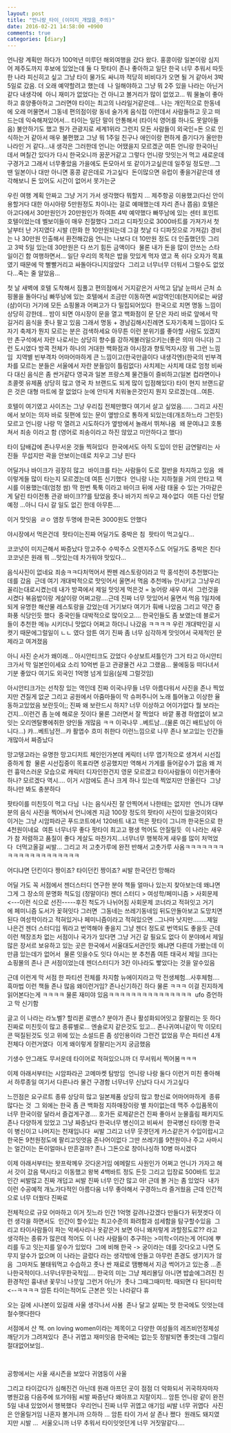 ```yaml
---
layout: post
title: "언니랑_타이_(이미지_개많음_주의)"
date: 2016-02-21 14:58:00 +0900
comments: true 
categories: [diary] 
---
```


언니랑 계획만 하다가 100억년 미루던 해외여행을 갔다 왔다.
홍콩이랑 일본이랑 심지어 제주도까지 후보에 있었는데 둘 다 팟타이 존나 좋아하고 일단 한국 너무 추워서 따듯한 나라 피신히고 싶고 그냥 타이 물가도 싸니까 적당히 비비다가 오면 될 거 같아서 3박 5일로 갔음. 더 오래 예약할려고 했는데  나 일해야하고 그냥 뭐 2주 있을 나라는 아닌거같다 내생각에 
아니 재미가 없었다는 건 아니고 볼거리가 많이 없었고... 뭐 물놀이 좋아하고 휴양좋아하고 그러면야 타이는 최고의 나라일거같은데...
나는 개인적으로 한동네에 오래 머물면서 그동네 편의점이랑 동네 술가게 음식접 이런데서 사람들하고 웃고 떠드는데 익숙해져있어서...
타이는 일단 말이 안통해서 (타이식 영어를 하나도 못알아들음) 불안하기도 했고 뭔가 관광지로 세계1위라 그런지 모든 사람들이 외국인=돈 으로 인식하는거 같아서 매우 불편했고 그냥 뭐 1주일 친구나 애인이랑 편하게 즐기다가 올만한 나라인 거 같다...내 생각은 그러한데 언니는 어땠을지 모르겠군
여튼 언니랑 한국아닌 데서 며칠간 있다가 다시 한국오니까 꿈꾼거같고 그렇다 언니랑 맛잇는거 먹고 새로운데 구경가고 그래서 너무좋았음
가을에도 돈모아서 또 같이가고싶은데 일주일 정도만...그땐 일본이나 대만 아니면 홍콩 같은데로 가고싶다 
돈이많으면 유럽이 좋을거같은데 생각해보니 돈 있어도 시간이 없어서 못가는군 

우린 여행 계획 안짜고 그냥 거기 가서 생각했다 뭐할지 ... 제주항공 이용했고(다신 안이용할거다 대한 아시아랑 5만원정도 차이나는 걸로 예매했는데 자리 존나 쫍음)
호텔은 아고다에서 30만원인가 20만원인가 하여튼 4박 예약했다 빠뚜남에 있는 센터 포인트 호텔이었는데 벨보이들이 매우 친절했다 그리고 디파짓으로 3000바트를 가져가서 첫날부터 난 거지였다 시발 (한화 한 10만원되는데 그걸 첫날 다 디파짓으로 가져감)
경비는 나 30만원 인출해서 환전해갔음 언니는 나보다 더 10만원 정도 더 인출했던듯 그리고 3박 5일 있는데 30만원은 다 쓰기 힘든 금액이다 
물론 내가 돈을 많이 안쓰는 스타일이긴 함 여행하면서...
일단 우리의 목적은 밥을 맛있게 먹자 였고 폭 쉬다 오자가 목표였기 때문에 막 빨빨거리고 싸돌아다니지않았다 
그리고 너무너무 더워서 그럴수도 없었다...죽는 줄 알았음...


첫 날 새벽에 호텔 도착해서 짐풀고 편의점에서 거지같은거 사먹고 담날 눈떠서 근처 쇼핑몰을 돌아다님
빠뚜남에 있는 호텔에서 조금만 이동하면 씨암역인데(현지어로는 싸얌(샴)이다) 거기에 모든 쇼핑몰과 어쩌고가 다 밀집되어있다 
한국으로 치면 명동 느낌이 상당히 강한데... 밤이 되면 야시장이 문을 열고 백화점이 문 닫은 자리 바로 앞에서 막 길거리 음식을 좃나 팔고 있음
그래서 명동 + 경남김해시진례면 도자기축제 느낌이다
도자기 축제가 뭔지 모르는 분은 검색하세요
아무튼 이런 분위기를 좋아할 사람도 있겠지만 촌구석에서 자란 나로서는 상당히 향수를 강하게불러일으키는(좋은 의미 아니다) 그런 도시였다
방콕 전체가 하나의 거대한 백화점과 야시장과 향토먹자시장 뭐 그런 느낌임 
지역별 빈부격차 어마어마하게 큰 느낌이고(한국만큼이다 내생각엔)(한국의 빈부격차를 모르는 분들은 서울에서 자란 분들임이 틀림없다)
사치제는 사치제 대로 엄청 비싸다 대신 음식은 좀 싼거같다
영국과 일본 프랑스제 물건들이 즐비하고(일본 컵라면이나 초콜렛 유제품 상당히 많고 영국 차 브랜드도 되게 많이 입점해있다)
타이 현지 브랜드같은 것은 대형 마트에 잘 없었다 눈에 안듸게 치워놓은것인지 뭔지 모르겠는데...여튼. 




호텔이 여기였고 사이즈는 그냥 우리집 전체만했다
여기서 살고 싶었음......
그리고 사진에서 보이는 의자 바로 뒷편에 있는 문이 옆방으로 통하게 되있는데(개조하느라 그런듯) 모르고 언니랑 나랑 막 열려고 시도하다가 옆방에서 놀래서 뛰쳐나옴 
왜 문여냐고 호통쳐서 죄송 이라고 함 (영어로 죄송이라고 하진 않았고 미안하다고 했다)



타이 담배갑에 존나무서운 것들 찍혀있다 
한국에서도 아직 도입이 안된 금연말리는 사진들 
무섭지만 곽을 안보이는데로 치우고 그냥 핀다



어딜가나 바이크가 굉장히 많고 
바이크를 타는 사람들이 도로 절반을 차지하고 있음 
왜이렇게들 많이 타는지 모르겠는데 여튼 신기했다 
언니랑 나는 지하철을 거의 안타고 택시를 이용했는데(엄청 쌈) 딱 한번 툭툭 이라고 바이크 뒤에 사람 태울 수 있는 가마같은게 달린 타이전통 관광 바이크??를 탔었음
좃나 바가지 씌우고 재수없다 
여튼 다신 안탈 예정 ...아니 다시 갈 일도 없긴 한데 아무튼....



이거 맛잇음 
ㄹㅇ
앰창
두명에 한국돈 3000원도 안했다 


야시장에서 먹은건데 
팟타이는진짜 어딜가도 중박은 침 
팟타이 먹고싶다...


코코넛이 미지근해서 짜증났다
망고주수 수박주스 오렌지주스도 어딜가도 중박은 친다 
코코넛은 원래 뭐 ...맛있는데 차가워야 맛있다...


음식사진이 없네요 죄송ㅋㅋ다처먹어서
짠펜 레스토랑이라고 막 홍석천이 추천했다는 데를 갔음 
근데 여기 개대박적으로 맛잇어서 울면서 먹음
추천메뉴 안시키고 그냥우리 꼴리는대로시켰는데 내가 방콕에서 제일 맛잇게 먹은것 = 농어랑 새우 여서 
그런것을 시켰다 볶음밥이랑 게살이랑 어쩌고랑....근데 진짜 너무 맛있어서 울면서 먹음
1일차에 되게 유명한 해산물 레스토랑을 갔었는데 거기보다 여기가 훠배 나았음 그리고 약간 중화풍 식당인듯 했다 
중국인들 대박적으로 많이오고.... 한국인들도 좀 보였는데 블로거들이 추천한 메뉴 시키더니 맛없다 어쩌고 하더니 나갔음 ㅋㅋㅋㅋ
우린 개대박인걸 시켯기 때문에그럴일이 ㄴㄴ 였다
암튼 여기 진짜 좀 너무 심각하게 맛잇어서 국제적인 문제라고 여겨졌음
 


아니 사진 순서가 왜이래...
아시안티크도 갔었다 수상보트셔틀인가 그거 타고 아시안티크가서 막 일본인이세요 소리 10억번 듣고 관광물건 사고 그랬음...
물에둥둥 떠다녀서 기분 좋았다
여기도 외국인 1억명 넘게 있음(실제 그럴것임)


아시안티크가는 선착장 있는 역인데
진짜 이국나무들 너무 아름다워서 사진을 존나 찍었지만 견질게 없군
그리고 공원에서 아줌마들이 막 슈퍼주니어 노래 틀어놓고 이상한 율동하고있었음 보란듯이;;
진짜 왜 보란드시 하지? 너무 이상하고 어이가없다 뭘 보라는건지...이런건 좀 눈에 해로운 짓이다 물론 그러면서 잘 찍었다 
바깥 풍경 하염없이 보고잇는 오리엔탈뽕에취한 양인들 개많음 ㅋㅋ
이국나무 ..베트남...(물론 여긴 배트남이 아니다...) 캬...베트남전...캬 활엽수 흐미 취한다 이런느낌으로 나무 존나 보고있는 인간들 개많아서 짜증났다 



망고탱고라는 유명한 망고디저트 체인인가본데
케릭터 너무 엽기적으로 생겨서 시선집중하게 함 
물론 시선집중이 목표라면 성공했지만 역해서 가게를 들어갈수가 없음
왜 저런 흉악스러운 모습으로 캐릭터 디자인한건지 영문 모르겠고 타이사람들이 이런거좋아하나? 모르겠다 역시....
이거 시암에도 존나 크게 하나 있는데 찍었지만 안올린다 
그냥 하나만 봐도 충분하다 


팟타이를 미친듯이 먹고 다님 
나는 음식사진 잘 안찍어서 나한테는 없지만 
언니가 대부분의 음식 사진을 찍어놔서 언니에겐 지금 100장 정도의 팟타이 사진이 있을것이외다
이거는 그냥 시암파라곤 푸드코트에서 120바트 내고 먹은 팟타이 그니까 한국돈으로 한 4천원이네요 
여튼 너무너무 좋다 팟타이 최고고 평생 먹어도 안질릴듯 
이 나라는 새우가 참 저렴하고 품질이 좋다 게살도 마찬가지...너무너무 행복하게 새우를 많이 처먹었다 
더먹고올걸 씨발...
그리고 저 고춧가루에 완전 반해서 고춧가루 사옴ㅋㅋㅋㅋㅋㅋㅋㅋㅋㅋㅋㅋㅋㅋㅋㅋㅋㅋㅋㅋ 


어디냐면 던킨이다
짱이죠?
타이던킨 짱이죠?
씨발 한국던킨
망해라

어딜 가도 꼭 서점에서 젠더스터디 연구한 분야 책들 얼마나 있는지 찾아보는데
왜냐면 그게 그 장소의 문명화 척도임 (정말이다)
젠더 스터디 > 여성학/페미니즘 > 사회문제 <---이런 식으로 선진-----후진 척도가 나뉘어짐 사회문제 코너라고 적혀잇고 거기에 페미니즘 도서가 꽂혀잇다 그러면 
그동네는 쓰레기동네임 뒤도안돌아보고 도망치면 된다
여성학이라고 적혀있거나 페미니즘이라고 적혀있으면 ..그나마 낫지만........제일 나은건 젠더 스터디임 뭐라고 번역해야 좋을지 그냥 젠더 정도로 번역되도 좋을듯
근데 이런 책장조차 없는 서점이나 국가가 있다면 그냥 거긴 갈 필요도 없다
이 분야에서 제일 많은 장서르 보유하고 있는 곳은 한국에서 서울대도서관인듯 왜냐면 다른데 가봤는데 이만큼 있는데가 없어서 
물론 잇을수도 잇다 아시는 분 추천좀
여튼 태국서 제일 크다는 쇼핑몰의 존나 큰 서점이었는데 젠더스터디가 3칸
이나라도 빻았다는 것을 알수있음
 
 




근데 이런게 막 서점 한 파티션 전체를 차지함
뉴에이지라고 막 전생체험...사후체험....흑마법 이런 책들 존나 많음
왜이런거임?
존나신기하긴 하다 물론 ㅋㅋㅋ
이걸 진지하게 읽어본다는게 ㅋㅋㅋㅋ
물론 재미야 있음ㅋㅋㅋㅋㅋㅋㅋㅋㅋㅋㅋㅋㅋㅋㅋ 
ufo 증언하고 막 신기함 




글고 이 나라는 라노벨? 할리퀸 로맨스? 분야가 존나 활성화되어잇고 잘팔리는 듯 하다
진짜로 미친듯이 많고 종류별로...
엔솔로지 같은것도 있고...
존나귀여니같이 막 이모티콘 떡질된것도 잇고 위에 있는 소설드른 좀 성인용이라 그런건 없었음
무슨 파티션 4개 전체다 이런거였다 
이게 왜이렇게 잘팔리는거지 궁금했음





기생수 안그래도 무서운데 타이어로 적혀있으니까 더 무서워서 찍어봄ㅋㅋㅋ

이제 아래서부터는 시암파라곤 고메마켓 탐방임 
언니랑 나랑 둘다 이런거 미친 좋아해서 하루종일 여기서 다른나라 물건 구경함
너무너무 신났다
다시 가고싶다
 
 

느낀점은 요구르트 종류 상당히 많고 일본제품 상당히 많고 향신료 어마어마하게  종류 많다는 것 
그 외에는 한국 좀 큰 백화점 지하매장이랑 별 차이없는데 맥주 수입품목이 너무 한국이랑 달라서 즐겁게구경....
호가든 로제같은건 진짜 좋아서 눈물흘림 패키지도 존나 다양하게 있었고 그냥 짜증났다 한국너무 병신이고 비싸서 
한국병신 타이짱 한국이 병신이고 나머지는 천재입니다 
씨발 그리고 너무 웃겻던게 카스같은거 수입이랍시고 한국돈 9천원정도에 팔리고잇엇음
존나어이없다
그딴 쓰레기를 9천원이나 주고 사마시는 얼간이는 돈이얼마나 만흔걸까?
존나 그돈으로 창이나싱하 10병 마시겠다 

이제 아래서부터는 왓프락께우 갓다온거임 에메랄드 사원인가 어쩌고
언니가 가자고 해서 갓이 갔음
택시타고 이동했고 왕복 4백바트 정도 든듯 그리고 입장료 500바트 있고
인간 씨발많고 진짜 개덥고 씨발 진짜 너무 인간 많고 아! 근데 볼 거는 좀 있었다 
내가 이런 수공예적 개노가다적인 아름다움 너무 좋아해서 구경하느라 즐거웠음
근데 인간적으로 너무 더웠다 진짜로 




전체적으로 규모 어마하고 이거 짓느라 인간 1억명 갈려나갔겠다 만들다가 뒤졋겟다 이런 생각을 하면서도 
인간이 할수있는 최고수준의 화려함과 섬세함을 탐구할수있음 
그리고 타이사람들이 파는 악세사리나 옷같은거 보면 아니 왜저렇게 과할정도로?? 라고 생각하는 종류가 많은데
적어도 이 나라 사람들이 추구하는 >미학<이라는게 어디에 뿌리를 두고 잇는지를 알수가 있었다 
그에 비해 한국 -> 궁이라는 데를 갓다오고 나면 도무지 알수가 없으며 이 나라는 글렀다 라는 생각밖에 안들고 아무런 존경도 생기지가 않음 
그마저도 불태워먹고 수습하고 좃나 싼 재료로 땜빵해서 지금 썩어가고 있는중 ...존나한국적이다..너무너무한국적임....
한국의 미는 그냥 체리몰딩 아니면 밥솥에그려진 친환경적인 흉내낸 꽃무늬 나뭇잎 그런거 아닌가 
좃나 그때그때미학. 때되면 다 된다미학 <--ㅋㅋㅋㅋ
암튼 타이는적어도 근본은 잇는 나라같다 휴 



오는 길에 시나본이 있길래 사울 생각나서 사봄 
존나 달고 살찌는 맛
한국에도 잇엇는데 철수햇다한다
 


서점에서 산 책. on loving women이라는 제목이고 다양한 여성들의 레즈비언정체성 깨닫기가 그려져있다 
존나 귀엽고 재미잇음
한국에는 없는듯
정발되면 좋겟는데 그럴리절대없어보임..

 


공항에서는 사울 새시즌을 보았다
귀염둥이 사울 

그리고 타이갔다가 심해진건 아닌데 원래 아프던 곳이 점점 더 악화되서 귀국하자마자 병원갔음
다음주에 또가야됨
씨발 짜증난다 왜아프고 지랄이지...
암튼 언니랑 같이 완전 5일 내내 있었어서 행복했다 
우리언니 진짜 너무 귀엽고 애기임 씨발 너무 귀엽다 
사진은 안올릴거임
나혼자 볼거니까 으하하 ...
암튼 타이 가서 살 존나 쪘다 
원래도 돼지였지만 시발 ... 
서울오니까 너무 추워서 타이잇엇던게 너무 거짓말같다....


